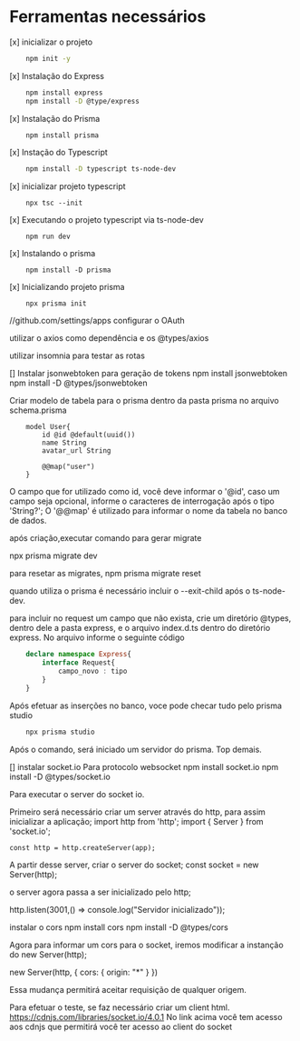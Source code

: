 # Ferramentas necessários
[x] inicializar o projeto
```bash 
    npm init -y
```

[x] Instalação do Express
```bash 
    npm install express 
    npm install -D @type/express
```
[x] Instalação do Prisma
```bash 
    npm install prisma 
```
[x] Instação do Typescript
```bash 
    npm install -D typescript ts-node-dev
```
[x] inicializar projeto typescript
```terminal 
    npx tsc --init
```

[x] Executando o projeto typescript via ts-node-dev
```terminal 
    npm run dev
```

[x] Instalando o prisma
```terminal 
    npm install -D prisma
```
[x] Inicializando projeto prisma
```terminal 
    npx prisma init
```
//github.com/settings/apps
configurar o OAuth

utilizar o axios como dependência e os @types/axios

utilizar insomnia para testar as rotas

[] Instalar jsonwebtoken para geração de tokens
    npm install jsonwebtoken
    npm install -D @types/jsonwebtoken

Criar modelo de tabela para o prisma
dentro da pasta prisma no arquivo schema.prisma
```schema
    model User{
        id @id @default(uuid())
        name String
        avatar_url String

        @@map("user")
    }
```
O campo que for utilizado como id, você deve informar o '@id', caso um campo seja opcional, informe o caracteres de interrogação após o tipo 'String?';
O '@@map' é utilizado para informar o nome da tabela no banco de dados.


após criação,executar comando para gerar migrate

npx prisma migrate dev

para resetar as migrates, 
npm prisma migrate reset

quando utiliza o prisma é necessário incluir o --exit-child
após o ts-node-dev.

para incluir no request um campo que não exista, crie um diretório @types, dentro dele a pasta express, e o arquivo index.d.ts dentro do diretório express.
No arquivo informe o seguinte código
```ts
    declare namespace Express{
        interface Request{
            campo_novo : tipo
        }
    }
```
Após efetuar as inserções no banco, voce pode checar tudo pelo prisma studio
```bash
    npx prisma studio
```
Após o comando, será iniciado um servidor do prisma. Top demais.

[] instalar socket.io
Para protocolo websocket
npm install socket.io
npm install -D @types/socket.io

Para executar o server do socket io.

Primeiro será necessário criar um server através do http, para assim inicializar a aplicação;
    import http from 'http';
    import { Server } from 'socket.io';

    const http = http.createServer(app);

A partir desse server, criar o server do socket;
const socket = new Server(http);


o server agora passa a ser inicializado pelo http;

http.listen(3001,() => console.log("Servidor inicializado"));


instalar o cors
npm install cors
npm install -D @types/cors

Agora para informar um cors para o socket, iremos modificar a instanção do new Server(http);

new Server(http, {
    cors: {
        origin: "*"
    }
})

Essa mudança permitirá aceitar requisição de qualquer origem.

Para efetuar o teste, se faz necessário criar um client html.
https://cdnjs.com/libraries/socket.io/4.0.1
No link acima você tem acesso aos cdnjs que permitirá você ter acesso ao client do socket





##

